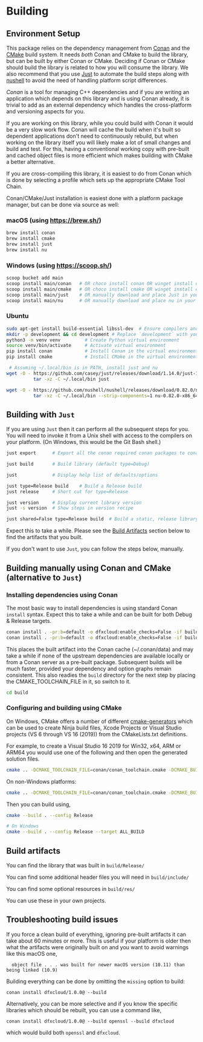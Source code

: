# Building

## Environment Setup

This package relies on the dependency management from [Conan](https://conan.io/)
and the [CMake](https://cmake.org/) build system. It needs *both* Conan and
CMake to build the library, but can be built by either Conan or CMake. Deciding
if Conan or CMake should build the library is related to how you will consume
the library. We also recommend that you use
[Just](https://github.com/casey/just) to automate the build steps along with
[nushell](https://github.com/nushell/nushell) to avoid the need of handling
platform script differences.

*Conan* is a tool for managing C++ dependencies and if you are writing an
application which depends on this library and is using Conan already, it is
trivial to add as an external dependency which handles the cross-platform and
versioning aspects for you.

If you are working on this library, while you could build with Conan it would be
a very slow work flow. Conan will cache the build when it's built so dependent
applications don't need to continuously rebuild, but when working on the library
itself you will likely make a lot of small changes and build and test. For this,
having a conventional working copy with pre-built and cached object files is
more efficient which makes building with CMake a better alternative.

If you are cross-compiling this library, it is easiest to do from Conan which is
done by selecting a profile which sets up the appropriate CMake Tool Chain.

Conan/CMake/Just installation is easiest done with a platform package manager,
but can be done via source as well:

### macOS (using https://brew.sh/)

```bash
brew install conan
brew install cmake
brew install just
brew install nu
```

### Windows (using https://scoop.sh/)

```bash
scoop bucket add main
scoop install main/conan   # OR choco install conan OR winget install conan
scoop install main/cmake   # OR choco install cmake OR winget install cmake
scoop install main/just    # OR manually download and place Just in your PATH
scoop install main/nu      # OR manually download and place nu in your PATH
```

### Ubuntu

```bash
sudo apt-get install build-essential libssl-dev  # Ensure compilers and SSL libraries
mkdir -p development && cd development # Replace `development` with you preferred directory
python3 -m venv venv         # Create Python virtual environment
source venv/bin/activate     # Activate virtual environment
pip install conan            # Install Conan in the virtual environment
pip install cmake            # Install CMake in the virtual environment

 # Assuming ~/.local/bin is in PATH, install just and nu
wget -O - https://github.com/casey/just/releases/download/1.14.0/just-1.14.0-x86_64-unknown-linux-musl.tar.gz 2>/dev/null | \
          tar -xz -C ~/.local/bin just

wget -O - https://github.com/nushell/nushell/releases/download/0.82.0/nu-0.82.0-x86_64-unknown-linux-musl.tar.gz 2>/dev/null | \
          tar -xz -C ~/.local/bin --strip-components=1 nu-0.82.0-x86_64-unknown-linux-musl/nu
```

## Building with `Just`

If you are using `Just` then it can perform all the subsequent steps for you.
You will need to invoke it from a Unix shell with access to the compilers on
your platform. (On Windows, this would be the Git Bash shell.)

```bash
just export      # Export all the conan required conan packages to conan cache

just build       # Build library (default type=Debug)

just             # Display help list of defaults/options

just type=Release build    # Build a Release build
just release     # Short cut for type=Release

just version     # Display current library version
just -s version  # Show steps in version recipe

just shared=False type=Release build  # Build a static, release library
```

Expect this to take a while. Please see the [Build Artifacts](#build-artifacts)
section below to find the artifacts that you built.

If you don't want to use `Just`, you can follow the steps below, manually.

## Building manually using Conan and CMake (alternative to `Just`)

### Installing dependencies using Conan

The most basic way to install dependencies is using standard Conan `install`
syntax. Expect this to take a while and can be built for both Debug & Release
targets.

```bash
conan install . -pr:b=default -o dfxcloud:enable_checks=False -if build --build missing -s build_type=Debug
conan install . -pr:b=default -o dfxcloud:enable_checks=False -if build --build missing -s build_type=Release
```

This places the built artifact into the Conan cache (~/.conan/data) and may take
a while if none of the upstream dependencies are available locally or from a
Conan server as a pre-built package. Subsequent builds will be much faster,
provided your dependency and option graphs remain consistent. This also readies
the `build` directory for the next step by placing the CMAKE_TOOLCHAIN_FILE
in it, so switch to it.

```bash
cd build
```

### Configuring and building using CMake

On Windows, CMake offers a number of different
[cmake-generators](https://cmake.org/cmake/help/latest/manual/cmake-generators.7.html)
which can be used to create Ninja build files, Xcode Projects or Visual Studio
projects (VS 6 through VS 16 (2019)) from the CMakeLists.txt definitions.

For example, to create a Visual Studio 16 2019 for Win32, x64, ARM or ARM64 you
would use one of the following and then open the generated solution files.

```bash
cmake .. -DCMAKE_TOOLCHAIN_FILE=conan/conan_toolchain.cmake -DCMAKE_BUILD_TYPE=Release -G "Visual Studio 16 2019" -A x64
```

On non-Windows platforms:

```bash
cmake .. -DCMAKE_TOOLCHAIN_FILE=conan/conan_toolchain.cmake -DCMAKE_BUILD_TYPE=Release
```

Then you can build using,

```bash
cmake --build . --config Release

# On Windows
cmake --build . --config Release --target ALL_BUILD
```

## Build artifacts

You can find the library that was built in `build/Release/`

You can find some additional header files you will need in `build/include/`

You can find some optional resources in `build/res/`

You can use these in your own projects.

## Troubleshooting build issues

If you force a clean build of everything, ignoring pre-built artifacts it can
take about 60 minutes or more. This is useful if your platform is older then
what the artifacts were originally built on and you want to avoid warnings like
this macOS one,

```shell
  object file . . . was built for newer macOS version (10.11) than being linked (10.9)
```

Building everything can be done by omitting the `missing` option to build:

```shell
conan install dfxcloud/1.0.0@ --build
```

Alternatively, you can be more selective and if you know the specific libraries
which should be rebuilt, you can use a command like,

```shell
conan install dfxcloud/1.0.0@ --build openssl --build dfxcloud
```

which would build both `openssl` and `dfxcloud`.
